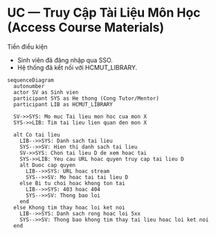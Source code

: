 # UC — Truy Cập Tài Liệu Môn Học (Access Course Materials)

Tiền điều kiện
- Sinh viên đã đăng nhập qua SSO.
- Hệ thống đã kết nối với HCMUT_LIBRARY.  

```mermaid
sequenceDiagram
  autonumber
  actor SV as Sinh vien
  participant SYS as He thong (Cong Tutor/Mentor)
  participant LIB as HCMUT_LIBRARY

  SV->>SYS: Mo muc Tai lieu mon hoc cua mon X
  SYS->>LIB: Tim tai lieu lien quan den mon X

  alt Co tai lieu
    LIB-->>SYS: Danh sach tai lieu
    SYS-->>SV: Hien thi danh sach tai lieu
    SV->>SYS: Chon tai lieu D de xem hoac tai
    SYS->>LIB: Yeu cau URL hoac quyen truy cap tai lieu D
    alt Duoc cap quyen
      LIB-->>SYS: URL hoac stream
      SYS-->>SV: Mo hoac tai tai lieu D
    else Bi tu choi hoac khong ton tai
      LIB-->>SYS: 403 hoac 404
      SYS-->>SV: Thong bao loi
    end
  else Khong tim thay hoac loi ket noi
    LIB-->>SYS: Danh sach rong hoac loi 5xx
    SYS-->>SV: Thong bao khong tim thay tai lieu hoac loi ket noi
  end
```
